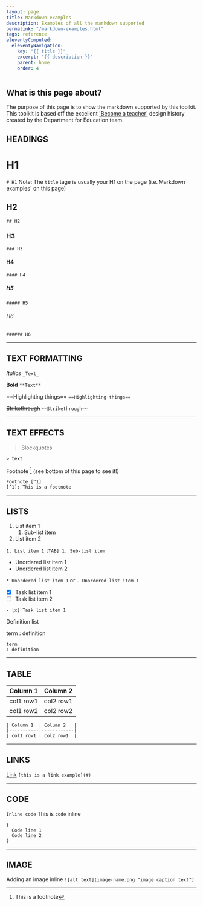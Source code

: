 ```yaml
---
layout: page
title: Markdown examples
description: Examples of all the markdown supported
permalink: "/markdown-examples.html"
tags: reference
eleventyComputed:
  eleventyNavigation:
    key: "{{ title }}"
    excerpt: "{{ description }}"
    parent: home
    order: 4
---
```


## What is this page about?
The purpose of this page is to show the markdown supported by this toolkit. This toolkit is based off the excellent ['Become a teacher'](https://bat-design-history.netlify.app/) design history created by the Department for Education team.

## HEADINGS

# H1
`# H1`
Note: The `title` tage is usually your H1 on the page (i.e.'Markdown examples' on this page)

## H2
`## H2`
### H3
`### H3`
#### H4
`#### H4`
##### H5
`##### H5`
###### H6
`###### H6`

--------

## TEXT FORMATTING

_Italics_
`_Text_`

**Bold**
`**Text**`

==Highlighting things==
`==Highlighting things==`

~~Strikethrough~~
`~~Strikethrough~~`

--------

## TEXT EFFECTS

> Blockquotes

`> text`

Footnote [^1] (see bottom of this page to see it!)
[^1]: This is a footnote

```
Footnote [^1]
[^1]: This is a footnote
```

--------

## LISTS

1. List item 1
   1. Sub-list item
2. List item 2

`1. List item 1`
`[TAB] 1. Sub-list item`

* Unordered list item 1
* Unordered list item 2

`* Unordered list item 1` or `- Unordered list item 1`


- [x] Task list item 1
- [ ] Task list item 2

`- [x] Task list item 1`

Definition list

term
: definition

```
term
: definition
```

--------

## TABLE

| Column 1  | Column 2   |
|-----------|------------|
| col1 row1 | col2 row1  |
| col1 row2 | col2 row2  |


```
| Column 1  | Column 2   |
|-----------|------------|
| col1 row1 | col2 row1  |
```

--------

## LINKS

[Link](#)
`[this is a link example](#)`

--------

## CODE

`Inline code`
This is `code` inline

```
{
  Code line 1
  Code line 2
}
```

--------

## IMAGE

Adding an image inline
`![alt text](image-name.png "image caption text")`
